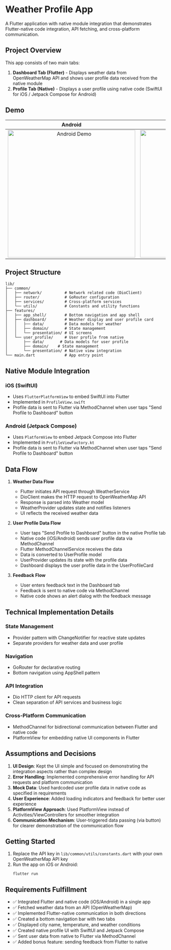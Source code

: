 # Weather Profile App

A Flutter application with native module integration that demonstrates Flutter-native code integration, API fetching, and cross-platform communication.

## Project Overview

This app consists of two main tabs:
1. **Dashboard Tab (Flutter)** - Displays weather data from OpenWeatherMap API and shows user profile data received from the native module
2. **Profile Tab (Native)** - Displays a user profile using native code (SwiftUI for iOS / Jetpack Compose for Android)

## Demo

|                           Android                           |                         iOS                         |
|:-----------------------------------------------------------:|:---------------------------------------------------:|
| <img src="gif/android.gif" alt="Android Demo" width="400"/> | <img src="gif/ios.gif" alt="iOS Demo" width="400"/> |

## Project Structure

```
lib/
├── common/
│   ├── network/          # Network related code (DioClient)
│   ├── router/           # GoRouter configuration
│   ├── services/         # Cross-platform services
│   └── utils/            # Constants and utility functions
├── features/
│   ├── app_shell/        # Bottom navigation and app shell
│   ├── dashboard/        # Weather display and user profile card
│   │   ├── data/         # Data models for weather
│   │   ├── domain/       # State management
│   │   └── presentation/ # UI screens
│   └── user_profile/     # User profile from native
│       ├── data/       # Data models for user profile
│       ├── domain/    # State management
│       └── presentation/ # Native view integration
└── main.dart             # App entry point
```

## Native Module Integration

### iOS (SwiftUI)
- Uses `FlutterPlatformView` to embed SwiftUI into Flutter
- Implemented in `ProfileView.swift`
- Profile data is sent to Flutter via MethodChannel when user taps "Send Profile to Dashboard" button

### Android (Jetpack Compose)
- Uses `PlatformView` to embed Jetpack Compose into Flutter
- Implemented in `ProfileViewFactory.kt`
- Profile data is sent to Flutter via MethodChannel when user taps "Send Profile to Dashboard" button

## Data Flow

1. **Weather Data Flow**
    - Flutter initiates API request through WeatherService
    - DioClient makes the HTTP request to OpenWeatherMap API
    - Response is parsed into Weather model
    - WeatherProvider updates state and notifies listeners
    - UI reflects the received weather data

2. **User Profile Data Flow**
    - User taps "Send Profile to Dashboard" button in the native Profile tab
    - Native code (iOS/Android) sends user profile data via MethodChannel
    - Flutter MethodChannelService receives the data
    - Data is converted to UserProfile model
    - UserProvider updates its state with the profile data
    - Dashboard displays the user profile data in the UserProfileCard

3. **Feedback Flow**
    - User enters feedback text in the Dashboard tab
    - Feedback is sent to native code via MethodChannel
    - Native code shows an alert dialog with the feedback message

## Technical Implementation Details

### State Management
- Provider pattern with ChangeNotifier for reactive state updates
- Separate providers for weather data and user profile

### Navigation
- GoRouter for declarative routing
- Bottom navigation using AppShell pattern

### API Integration
- Dio HTTP client for API requests
- Clean separation of API services and business logic

### Cross-Platform Communication
- MethodChannel for bidirectional communication between Flutter and native code
- PlatformView for embedding native UI components in Flutter

## Assumptions and Decisions

1. **UI Design**: Kept the UI simple and focused on demonstrating the integration aspects rather than complex design
2. **Error Handling**: Implemented comprehensive error handling for API requests and platform communication
3. **Mock Data**: Used hardcoded user profile data in native code as specified in requirements
4. **User Experience**: Added loading indicators and feedback for better user experience
5. **PlatformView Approach**: Used PlatformView instead of Activities/ViewControllers for smoother integration
6. **Communication Mechanism**: User-triggered data passing (via button) for clearer demonstration of the communication flow

## Getting Started

1. Replace the API key in `lib/common/utils/constants.dart` with your own OpenWeatherMap API key
2. Run the app on iOS or Android:
   ```
   flutter run
   ```

## Requirements Fulfillment

- ✅ Integrated Flutter and native code (iOS/Android) in a single app
- ✅ Fetched weather data from an API (OpenWeatherMap)
- ✅ Implemented Flutter-native communication in both directions
- ✅ Created a bottom navigation bar with two tabs
- ✅ Displayed city name, temperature, and weather conditions
- ✅ Created native profile UI with SwiftUI and Jetpack Compose
- ✅ Sent user data from native to Flutter via MethodChannel
- ✅ Added bonus feature: sending feedback from Flutter to native

